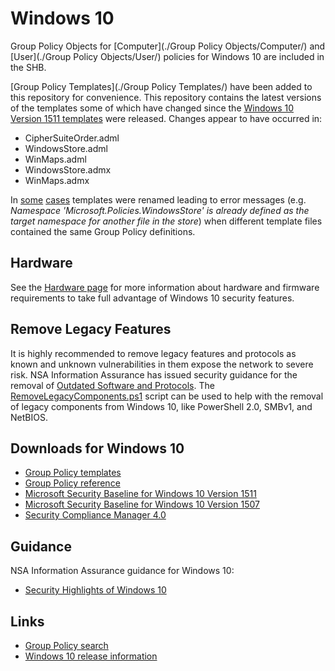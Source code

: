 # Windows 10
Group Policy Objects for [Computer](./Group Policy Objects/Computer/) and [User](./Group Policy Objects/User/) policies for Windows 10 are included in the SHB.

[Group Policy Templates](./Group Policy Templates/) have been added to this repository for convenience. This repository contains the latest versions of the templates some of which have changed since the [Windows 10 Version 1511 templates](https://www.microsoft.com/en-us/download/details.aspx?id=48257) were released. Changes appear to have occurred in:

* CipherSuiteOrder.adml
* WindowsStore.adml 
* WinMaps.adml
* WindowsStore.admx
* WinMaps.admx

In [some](https://support.microsoft.com/en-us/kb/3077013) [cases](https://social.technet.microsoft.com/Forums/office/en-US/b4c68086-d348-45ae-aa48-4bd8fd9c3959/upgrading-central-store-error-message-namespace?forum=winserverGP) templates were renamed leading to error messages (e.g. *Namespace 'Microsoft.Policies.WindowsStore' is already defined as the target namespace for another file in the store*) when different template files contained the same Group Policy definitions.

## Hardware
See the [Hardware page](./../Hardware/README.md) for more information about hardware and firmware requirements to take full advantage of Windows 10 security features.

## Remove Legacy Features
It is highly recommended to remove legacy features and protocols as known and unknown vulnerabilities in them expose the network to severe risk. NSA Information Assurance has issued security guidance for the removal of [Outdated Software and Protocols](https://www.iad.gov/iad/library/ia-advisories-alerts/outdated-software-and-protocols-update.cfm). The [RemoveLegacyComponents.ps1](./Scripts/RemoveLegacyComponents.ps1) script can be used to help with the removal of legacy components from Windows 10, like PowerShell 2.0, SMBv1, and NetBIOS.

## Downloads for Windows 10
* [Group Policy templates](https://www.microsoft.com/en-us/download/details.aspx?id=48257)
* [Group Policy reference](https://www.microsoft.com/en-us/download/details.aspx?id=25250)
* [Microsoft Security Baseline for Windows 10 Version 1511](https://blogs.technet.microsoft.com/secguide/2016/01/22/security-baseline-for-windows-10-v1511-threshold-2-final/)
* [Microsoft Security Baseline for Windows 10 Version 1507](https://blogs.technet.microsoft.com/secguide/2016/01/22/security-baseline-for-windows-10-v1507-build-10240-th1-ltsb-update/)
* [Security Compliance Manager 4.0](http://go.microsoft.com/fwlink/?LinkId=823534)

## Guidance
NSA Information Assurance guidance for Windows 10:
* [Security Highlights of Windows 10](https://www.iad.gov/iad/library/ia-guidance/security-configuration/operating-systems/security-highlights-of-windows-10.cfm)

## Links
* [Group Policy search](http://gpsearch.azurewebsites.net/)
* [Windows 10 release information](https://technet.microsoft.com/en-us/windows/release-info.aspx)